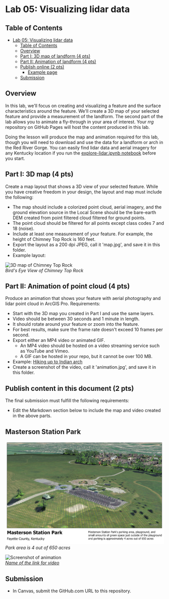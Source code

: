 # Lab 05: Visualizing lidar data

## Table of Contents

<!-- TOC -->

- [Lab 05: Visualizing lidar data](#lab-05-visualizing-lidar-data)
    - [Table of Contents](#table-of-contents)
    - [Overview](#overview)
    - [Part I: 3D map of landform (4 pts)](#part-i-3d-map-of-landform-4-pts)
    - [Part II: Animation of landform (4 pts)](#part-ii-animation-of-landform-4-pts)
    - [Publish online (2 pts)](#publish-online-2-pts)
        - [Example page](#example-page)
    - [Submission](#submission)

<!-- /TOC -->

## Overview

In this lab, we'll focus on creating and visualizing a feature and the surface characteristics around the feature. We'll create a 3D map of your selected feature and provide a measurement of the landform. The second part of the lab allows you to animate a fly-through in your area of interest. Your *rrg* repository on GitHub Pages will host the content produced in this lab.

Doing the lesson will produce the map and animation required for this lab, though you will need to download and use the data for a landform or arch in the Red River Gorge. You can easily find lidar data and aerial imagery for any Kentucky location if you run the [explore-lidar.ipynb notebook](../application/explore-lidar.ipynb) before you start. 

## Part I: 3D map (4 pts)

Create a map layout that shows a 3D view of your selected feature. While you have creative freedom in your design, the layout and map must include the following:

* The map should include a colorized point cloud, aerial imagery, and the ground elevation source in the Local Scene should be the bare-earth DEM created from point filtered cloud filtered for ground points.
* The point cloud should be filtered for all points except class codes 7 and 18 (noise).
* Include at least one measurement of your feature. For example, the height of Chimney Top Rock is 160 feet.
* Export the layout as a 200 dpi JPEG, call it 'map.jpg', and save it in this folder.
* Example layout:

![3D map of Chimney Top Rock](../graphics/ChimneyTop3D.jpg)   
*Bird's Eye View of Chimney Top Rock*


## Part II: Animation of point cloud (4 pts)

Produce an animation that shows your feature with aerial photography and lidar point cloud in ArcGIS Pro. Requirements:

* Start with the 3D map you created in Part I and use the same layers.
* Video should be between 30 seconds and 1 minute in length.
* It should rotate around your feature or zoom into the feature.
* For best results, make sure the frame rate doesn't exceed 10 frames per second.
* Export either an MP4 video or animated GIF. 
  * An MP4 video should be hosted on a video streaming service such as YouTube and Vimeo.
  * A GIF can be hosted in your repo, but it cannot be over 100 MB.
* Example: [Hiking up to Indian arch](https://www.youtube.com/watch?v=nFV8ftGN0aM)
* Create a screenshot of the video, call it 'animation.jpg', and save it in this folder.




## Publish content in this document (2 pts)

The final submission must fulfill the following requirements:

* Edit the Markdown section below to include the map and video created in the above parts.

## Masterson Station Park

![Park area is 4 out of 650 acres](3d-map-Layout1.jpg)     
*Park area is 4 out of 650 acres*

![Screenshot of animation](animation.jpg)     
*[Name of the link for video](https://www.youtube.com/watch?v=nFV8ftGN0aM)*



## Submission

* In Canvas, submit the GitHub.com URL to this repository.



